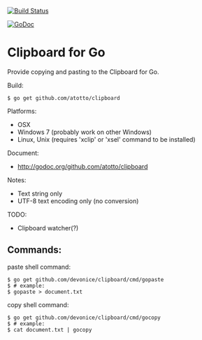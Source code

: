 [![Build Status](https://travis-ci.org/atotto/clipboard.svg?branch=master)](https://travis-ci.org/atotto/clipboard)

[![GoDoc](https://godoc.org/github.com/atotto/clipboard?status.svg)](http://godoc.org/github.com/atotto/clipboard)

# Clipboard for Go

Provide copying and pasting to the Clipboard for Go.

Build:

    $ go get github.com/atotto/clipboard

Platforms:

* OSX
* Windows 7 (probably work on other Windows)
* Linux, Unix (requires 'xclip' or 'xsel' command to be installed)


Document: 

* http://godoc.org/github.com/atotto/clipboard

Notes:

* Text string only
* UTF-8 text encoding only (no conversion)

TODO:

* Clipboard watcher(?)

## Commands:

paste shell command:

    $ go get github.com/devonice/clipboard/cmd/gopaste
    $ # example:
    $ gopaste > document.txt

copy shell command:

    $ go get github.com/devonice/clipboard/cmd/gocopy
    $ # example:
    $ cat document.txt | gocopy



